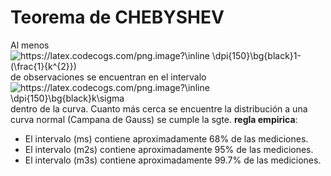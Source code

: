 # Teorema de **CHEBYSHEV** 
Al menos <img src="https://latex.codecogs.com/png.image?\inline&space;\dpi{150}\bg{black}1-(\frac{1}{k^{2}})" title="https://latex.codecogs.com/png.image?\inline \dpi{150}\bg{black}1-(\frac{1}{k^{2}})" />
de observaciones se encuentran en el intervalo <img src="https://latex.codecogs.com/png.image?\inline&space;\dpi{150}\bg{black}k\sigma&space;" title="https://latex.codecogs.com/png.image?\inline \dpi{150}\bg{black}k\sigma " />
dentro de la curva.
Cuanto más cerca se encuentre la distribución a una curva normal (Campana de Gauss) se cumple la sgte. **regla empirica**:
- El intervalo (ms) contiene aproximadamente 68% de las mediciones.
- El intervalo (m2s) contiene aproximadamente 95% de las mediciones.
- El intervalo (m3s) contiene aproximadamente 99.7% de las mediciones.

